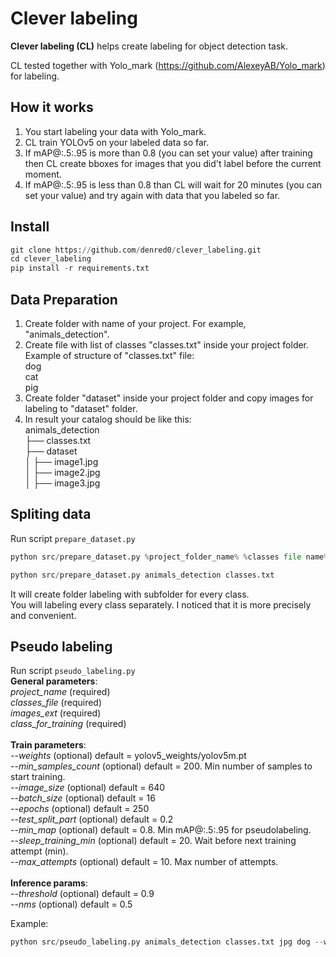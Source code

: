 # Clever labeling
**Clever labeling (CL)** helps create labeling for object detection task. 

CL tested together with Yolo_mark (https://github.com/AlexeyAB/Yolo_mark) for labeling. 


## How it works
1. You start labeling your data with Yolo_mark.
2. CL train YOLOv5 on your labeled data so far. 
3. If mAP@:.5:.95 is more than 0.8 (you can set your value) after training then CL create bboxes for images that you did't label before the current moment.
4. If mAP@:.5:.95 is less than 0.8 than CL will wait for 20 minutes (you can set your value) and try again with data that you labeled so far. 


## Install
```python
git clone https://github.com/denred0/clever_labeling.git
cd clever_labeling
pip install -r requirements.txt
```

## Data Preparation
1. Create folder with name of your project. For example, "animals_detection". 
2. Create file with list of classes "classes.txt" inside your project folder. 
<br>Example of structure of "classes.txt" file:
<br>dog
<br>cat
<br>pig
3. Create folder "dataset" inside your project folder and copy images for labeling to "dataset" folder. 
4. In result your catalog should be like this:
<br>animals_detection
<br>├── classes.txt
<br>├── dataset
<br>│   ├── image1.jpg
<br>│   ├── image2.jpg
<br>│   ├── image3.jpg


## Spliting data
Run script `prepare_dataset.py`
```python
python src/prepare_dataset.py %project_folder_name% %classes file name%

python src/prepare_dataset.py animals_detection classes.txt
```

It will create folder labeling with subfolder for every class.<br>You will labeling every class separately. I noticed that it is more precisely and convenient. 

## Pseudo labeling
Run script `pseudo_labeling.py`
<br>**General parameters**:
<br>_project_name_ (required) 
<br>_classes_file_ (required)
<br>_images_ext_ (required)
<br>_class_for_training_ (required)
<br>
<br> **Train parameters**:
<br>_--weights_ (optional) default = yolov5_weights/yolov5m.pt
<br>_--min_samples_count_ (optional) default = 200. Min number of samples to start training.
<br>_--image_size_ (optional) default = 640
<br>_--batch_size_ (optional) default = 16
<br>_--epochs_ (optional) default = 250
<br>_--test_split_part_ (optional) default = 0.2
<br>_--min_map_ (optional) default = 0.8. Min mAP@:.5:.95 for pseudolabeling.
<br>_--sleep_training_min_ (optional) default = 20. Wait before next training attempt (min).
<br>_--max_attempts_ (optional) default = 10. Max number of attempts.
<br>
<br>**Inference params**:
<br>_--threshold_ (optional) default = 0.9
<br>_--nms_ (optional) default = 0.5

Example:
```python
python src/pseudo_labeling.py animals_detection classes.txt jpg dog --weights yolov5_weights/yolov5m.pt --test_split_part 0.15 --nms 0.6
```

